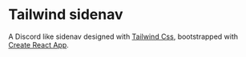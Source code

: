 # Tailwind sidenav

A Discord like sidenav designed with [Tailwind Css](https://tailwindcss.com/), bootstrapped with [Create React App](https://github.com/facebook/create-react-app).
